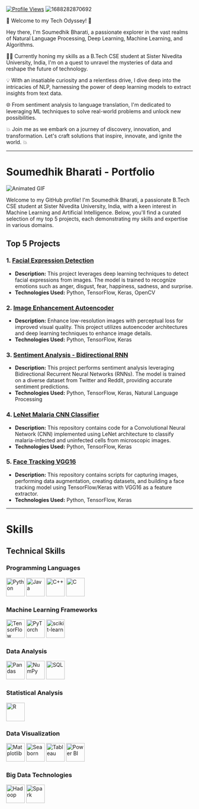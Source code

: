[![Profile Views](https://komarev.com/ghpvc/?username=YourGitHubUsername&style=flat-square&label=Profile%20Views&color=blueviolet)](https://github.com/Soumedhik)
![1688282870692](https://github.com/Soumedhik/Soumedhik/assets/113777577/7a0c743a-5628-420e-9d9b-4fbf308fc0c6)

🚀 Welcome to my Tech Odyssey! 🌟

Hey there, I'm Soumedhik Bharati, a passionate explorer in the vast realms of Natural Language Processing, Deep Learning, Machine Learning, and Algorithms.

👨‍💻 Currently honing my skills as a B.Tech CSE student at Sister Nivedita University, India, I'm on a quest to unravel the mysteries of data and reshape the future of technology.

💡 With an insatiable curiosity and a relentless drive, I dive deep into the intricacies of NLP, harnessing the power of deep learning models to extract insights from text data.

🌐 From sentiment analysis to language translation, I'm dedicated to leveraging ML techniques to solve real-world problems and unlock new possibilities.

💥 Join me as we embark on a journey of discovery, innovation, and transformation. Let's craft solutions that inspire, innovate, and ignite the world. 💥

---

# Soumedhik Bharati - Portfolio
![Animated GIF](https://github.com/Soumedhik/Soumedhik/assets/113777577/084e76cb-d8d1-476f-a677-415b9a75abd7)

Welcome to my GitHub profile! I'm Soumedhik Bharati, a passionate B.Tech CSE student at Sister Nivedita University, India, with a keen interest in Machine Learning and Artificial Intelligence. Below, you'll find a curated selection of my top 5 projects, each demonstrating my skills and expertise in various domains.

## Top 5 Projects

### 1. [Facial Expression Detection](https://github.com/Soumedhik/FACIAL-EXPRESSION-DETECTION)

- **Description:** This project leverages deep learning techniques to detect facial expressions from images. The model is trained to recognize emotions such as anger, disgust, fear, happiness, sadness, and surprise.
- **Technologies Used:** Python, TensorFlow, Keras, OpenCV

### 2. [Image Enhancement Autoencoder](https://github.com/Soumedhik/Image_Enhancement_Autoencoder)

- **Description:** Enhance low-resolution images with perceptual loss for improved visual quality. This project utilizes autoencoder architectures and deep learning techniques to enhance image details.
- **Technologies Used:** Python, TensorFlow, Keras

### 3. [Sentiment Analysis - Bidirectional RNN](https://github.com/Soumedhik/SentimentAnalysis-BidirectionalRNN)

- **Description:** This project performs sentiment analysis leveraging Bidirectional Recurrent Neural Networks (RNNs). The model is trained on a diverse dataset from Twitter and Reddit, providing accurate sentiment predictions.
- **Technologies Used:** Python, TensorFlow, Keras, Natural Language Processing

### 4. [LeNet Malaria CNN Classifier](https://github.com/Soumedhik/LeNet-Malaria-CNN-Classifier)

- **Description:** This repository contains code for a Convolutional Neural Network (CNN) implemented using LeNet architecture to classify malaria-infected and uninfected cells from microscopic images.
- **Technologies Used:** Python, TensorFlow, Keras

### 5. [Face Tracking VGG16](https://github.com/Soumedhik/-Face_Tracking_VGG16)

- **Description:** This repository contains scripts for capturing images, performing data augmentation, creating datasets, and building a face tracking model using TensorFlow/Keras with VGG16 as a feature extractor.
- **Technologies Used:** Python, TensorFlow, Keras
---

# Skills

## Technical Skills

### Programming Languages
<div>
    <img src="https://upload.wikimedia.org/wikipedia/commons/c/c3/Python-logo-notext.svg" alt="Python" style="width: 50px; height: 50px;">
    <img src="https://upload.wikimedia.org/wikipedia/en/3/30/Java_programming_language_logo.svg" alt="Java" style="width: 50px; height: 50px;">
    <img src="https://upload.wikimedia.org/wikipedia/commons/1/18/ISO_C%2B%2B_Logo.svg" alt="C++" style="width: 50px; height: 50px;">
    <img src="https://upload.wikimedia.org/wikipedia/commons/1/19/C_Logo.png" alt="C" style="width: 50px; height: 50px;">
</div>

### Machine Learning Frameworks
<div>
    <img src="https://upload.wikimedia.org/wikipedia/commons/1/11/TensorFlowLogo.svg" alt="TensorFlow" style="width: 50px; height: 50px;">
    <img src="https://upload.wikimedia.org/wikipedia/commons/9/96/Pytorch_logo.png" alt="PyTorch" style="width: 50px; height: 50px;">
    <img src="https://upload.wikimedia.org/wikipedia/commons/0/05/Scikit_learn_logo_small.svg" alt="scikit-learn" style="width: 50px; height: 50px;">
</div>

### Data Analysis
<div>
    <img src="https://upload.wikimedia.org/wikipedia/commons/e/ed/Pandas_logo.svg" alt="Pandas" style="width: 50px; height: 50px;">
    <img src="https://upload.wikimedia.org/wikipedia/commons/1/1a/NumPy_logo.svg" alt="NumPy" style="width: 50px; height: 50px;">
    <img src="https://upload.wikimedia.org/wikipedia/commons/8/87/Sql_data_base_with_logo.png" alt="SQL" style="width: 50px; height: 50px;">
</div>

### Statistical Analysis
<div>
    <img src="https://upload.wikimedia.org/wikipedia/commons/1/1b/R_logo.svg" alt="R" style="width: 50px; height: 50px;">
</div>

### Data Visualization
<div>
    <img src="https://upload.wikimedia.org/wikipedia/commons/8/84/Matplotlib_icon.svg" alt="Matplotlib" style="width: 50px; height: 50px;">
    <img src="https://seaborn.pydata.org/_static/logo-wide-lightbg.svg" alt="Seaborn" style="width: 50px; height: 50px;">
    <img src="https://www.tableau.com/sites/default/files/pages/tableaulogo_highres.png" alt="Tableau" style="width: 50px; height: 50px;">
    <img src="https://upload.wikimedia.org/wikipedia/commons/c/c9/Power_bi_logo_black.svg" alt="Power BI" style="width: 50px; height: 50px;">
</div>

### Big Data Technologies
<div>
    <img src="https://upload.wikimedia.org/wikipedia/commons/0/0e/Hadoop_logo.svg" alt="Hadoop" style="width: 50px; height: 50px;">
    <img src="https://upload.wikimedia.org/wikipedia/commons/f/f3/Apache_Spark_logo.svg" alt="Spark" style="width: 50px; height: 50px;">
</div>
